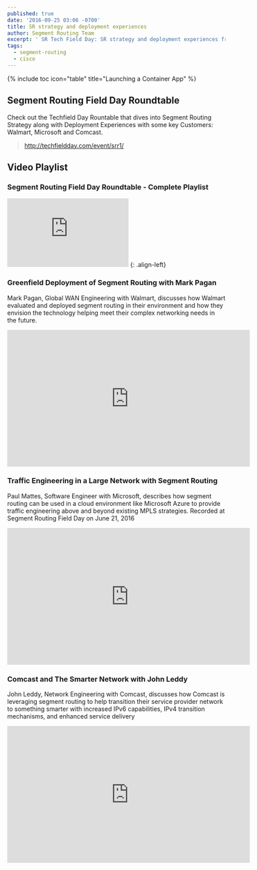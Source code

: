 ```yaml
---
published: true
date: '2016-09-25 03:06 -0700'
title: SR strategy and deployment experiences
author: Segment Routing Team
excerpt: ' SR Tech Field Day: SR strategy and deployment experiences from Walmart, Microsoft and Comcast'
tags:
  - segment-routing
  - cisco
---
```

   
{% include toc icon="table" title="Launching a Container App" %}  
       
       
## Segment Routing Field Day Roundtable

Check out the Techfield Day Rountable that dives into Segment Routing Strategy along with Deployment Experiences with some key Customers: Walmart, Microsoft and Comcast.

><http://techfieldday.com/event/srr1/>


## Video Playlist 

### Segment Routing Field Day Roundtable - Complete Playlist  


<iframe width="280" height="158" src="https://www.youtube.com/embed/videoseries?list=PLinuRwpnsHacUlfUCrVstvpzURnK_M3iI" frameborder="0" allowfullscreen></iframe>
{: .align-left}


### Greenfield Deployment of Segment Routing with Mark Pagan

Mark Pagan, Global WAN Engineering with Walmart, discusses how Walmart evaluated and deployed segment routing in their environment and how they envision the technology helping meet their complex networking needs in the future. 

<iframe width="560" height="315" src="https://www.youtube.com/embed/hIb4xESVqyM" frameborder="0" allowfullscreen></iframe>

 
### Traffic Engineering in a Large Network with Segment Routing
 
Paul Mattes, Software Engineer with Microsoft, describes how segment routing can be used in a cloud environment like Microsoft Azure to provide traffic engineering above and beyond existing MPLS strategies. Recorded at Segment Routing Field Day on June 21, 2016

<iframe width="560" height="315" src="https://www.youtube.com/embed/CDtoPGCZu3Y" frameborder="0" allowfullscreen></iframe>


### Comcast and The Smarter Network with John Leddy

John Leddy, Network Engineering with Comcast, discusses how Comcast is leveraging segment routing to help transition their service provider network to something smarter with increased IPv6 capabilities, IPv4 transition mechanisms, and enhanced service delivery  

<iframe width="560" height="315" src="https://www.youtube.com/embed/GQkVpfgjiJ0" frameborder="0" allowfullscreen></iframe>

